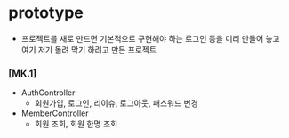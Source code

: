# prototype

- 프로젝트를 새로 만드면 기본적으로 구현해야 하는 로그인 등을 미리 만들어 놓고 여기 저기 돌려 막기 하려고 만든 프로젝트

### [MK.1]

- AuthController
  - 회원가입, 로그인, 리이슈, 로그아웃, 패스워드 변경
- MemberController
  - 회원 조회, 회원 한명 조회
